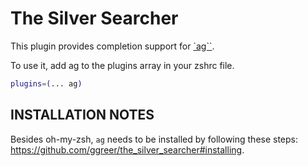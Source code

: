 # The Silver Searcher

This plugin provides completion support for
[`ag``](https://github.com/ggreer/the_silver_searcher).

To use it, add ag to the plugins array in your zshrc file.

```zsh
plugins=(... ag)
```

## INSTALLATION NOTES

Besides oh-my-zsh, `ag` needs to be installed by following these steps:
https://github.com/ggreer/the_silver_searcher#installing.
